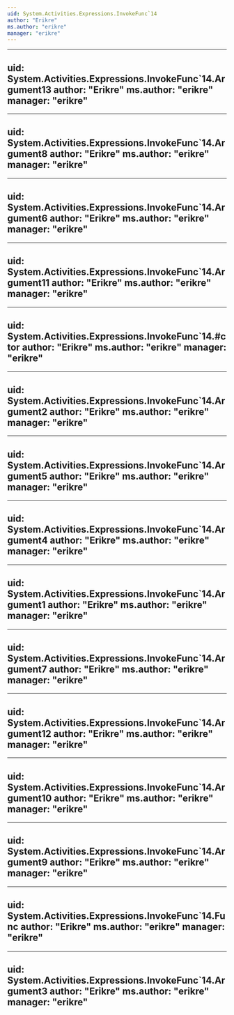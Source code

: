 ```yaml
---
uid: System.Activities.Expressions.InvokeFunc`14
author: "Erikre"
ms.author: "erikre"
manager: "erikre"
---
```


---
uid: System.Activities.Expressions.InvokeFunc`14.Argument13
author: "Erikre"
ms.author: "erikre"
manager: "erikre"
---

---
uid: System.Activities.Expressions.InvokeFunc`14.Argument8
author: "Erikre"
ms.author: "erikre"
manager: "erikre"
---

---
uid: System.Activities.Expressions.InvokeFunc`14.Argument6
author: "Erikre"
ms.author: "erikre"
manager: "erikre"
---

---
uid: System.Activities.Expressions.InvokeFunc`14.Argument11
author: "Erikre"
ms.author: "erikre"
manager: "erikre"
---

---
uid: System.Activities.Expressions.InvokeFunc`14.#ctor
author: "Erikre"
ms.author: "erikre"
manager: "erikre"
---

---
uid: System.Activities.Expressions.InvokeFunc`14.Argument2
author: "Erikre"
ms.author: "erikre"
manager: "erikre"
---

---
uid: System.Activities.Expressions.InvokeFunc`14.Argument5
author: "Erikre"
ms.author: "erikre"
manager: "erikre"
---

---
uid: System.Activities.Expressions.InvokeFunc`14.Argument4
author: "Erikre"
ms.author: "erikre"
manager: "erikre"
---

---
uid: System.Activities.Expressions.InvokeFunc`14.Argument1
author: "Erikre"
ms.author: "erikre"
manager: "erikre"
---

---
uid: System.Activities.Expressions.InvokeFunc`14.Argument7
author: "Erikre"
ms.author: "erikre"
manager: "erikre"
---

---
uid: System.Activities.Expressions.InvokeFunc`14.Argument12
author: "Erikre"
ms.author: "erikre"
manager: "erikre"
---

---
uid: System.Activities.Expressions.InvokeFunc`14.Argument10
author: "Erikre"
ms.author: "erikre"
manager: "erikre"
---

---
uid: System.Activities.Expressions.InvokeFunc`14.Argument9
author: "Erikre"
ms.author: "erikre"
manager: "erikre"
---

---
uid: System.Activities.Expressions.InvokeFunc`14.Func
author: "Erikre"
ms.author: "erikre"
manager: "erikre"
---

---
uid: System.Activities.Expressions.InvokeFunc`14.Argument3
author: "Erikre"
ms.author: "erikre"
manager: "erikre"
---
